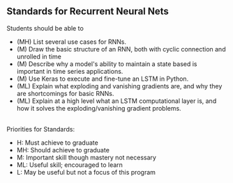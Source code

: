 ## Standards for Recurrent Neural Nets
Students should be able to
 * (MH) List several use cases for RNNs.
 * (M) Draw the basic structure of an RNN, both with cyclic connection and unrolled in time
 * (M) Describe why a model's ability to maintain a state based is important in time series applications.
 * (M) Use Keras to execute and fine-tune an LSTM in Python.
 * (ML) Explain what exploding and vanishing gradients are, and why they are shortcomings for basic RNNs.
 * (ML) Explain at a high level what an LSTM computational layer is, and how it solves the exploding/vanishing gradient problems.

<br/>Priorities for Standards:
 * H:  Must achieve to graduate
 * MH: Should achieve to graduate
 * M:  Important skill though mastery not necessary
 * ML: Useful skill; encouraged to learn
 * L:  May be useful but not a focus of this program